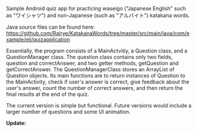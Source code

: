 Sample Android quiz app for practicing waseigo ("Japanese English" such as "ワイシャツ") and non-Japanese (such as "アルバイト") katakana words.

Java source files can be found here: https://github.com/Rairye/KatakanaWords/tree/master/src/main/java/com/example/eli/quizapplication

Essentially, the program consists of a MainActvitiy, a Question class, and a QuestionManager class. 
The question class contains only two fields, question and correctAnswer, and two getter methods, getQuestion and getCorrectAnswer. 
The QuestionManagerClass stores an ArrayList of Question objects. Its main functions are to return instances of Question to the MainActivity, check if user's answer is correct, give feedback about the user's answer, count the number of correct answers, and then return the final results at the end of the quiz.

The current version is simple but functional. Future versions would include a larger number of questions and some UI animation. 

<b>Update: </b>
